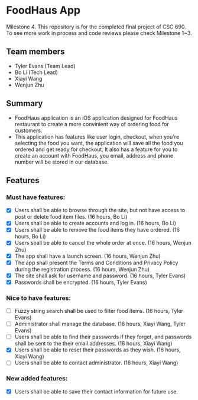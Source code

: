 # FoodHaus App
Milestone 4. This repository is for the completed final project of CSC 690. To see more work in process and code reviews please check Milestone 1~3.

## Team members

* Tyler Evans (Team Lead)
* Bo Li (Tech Lead)
* Xiayi Wang
* Wenjun Zhu

## Summary

* FoodHaus application is an iOS application designed for FoodHaus restaurant to create a more convinient way of ordering food for customers. 
* This application has features like user login, checkout, when you're selecting the food you want, the application will save all the food you ordered and get ready for checkout. It also has a feature for you to create an account with FoodHaus, you email, address and phone number will be stored in our database.

## Features

### Must have features:
- [x] Users shall be able to browse through the site, but not have access to post or delete food item files. (16 hours, Bo Li)
- [x] Users shall be able to create accounts and log in. (16 hours, Bo Li)
- [x] Users shall be able to remove the food items they have ordered. (16 hours, Bo Li)
- [x] Users shall be able to cancel the whole order at once. (16 hours, Wenjun Zhu)
- [x] The app shall have a launch screen. (16 hours, Wenjun Zhu)
- [x] The app shall present the Terms and Conditions and Privacy Policy during the registration process. (16 hours, Wenjun Zhu)
- [x] The site shall ask for username and password. (16 hours, Tyler Evans)
- [x] Passwords shall be encrypted. (16 hours, Tyler Evans)

### Nice to have features:
- [ ] Fuzzy string search shall be used to filter food items. (16 hours, Tyler Evans)
- [ ] Administrator shall manage the database. (16 hours, Xiayi Wang, Tyler Evans)
- [ ] Users shall be able to find their passwords if they forget, and passwords shall be sent to the their email addresses. (16 hours, Xiayi Wang)
- [x] Users shall be able to reset their passwords as they wish. (16 hours, Xiayi Wang)
- [ ] Users shall be able to contact administrator. (16 hours, Xiayi Wang)

### New added features:
- [x] Users shall be able to save their contact information for future use.
